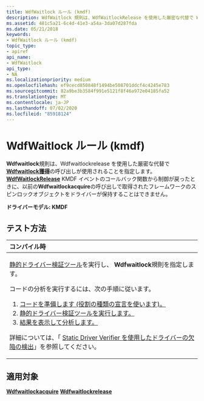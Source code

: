 ```yaml
---
title: WdfWaitlock ルール (kmdf)
description: WdfWaitlock 規則は、WdfWaitlockRelease を使用した厳密な代替で Wdfwaitlock獲得の呼び出しが使用されることを指定します。
ms.assetid: 481c5a21-6c4d-41e3-a54a-3da07d287fda
ms.date: 05/21/2018
keywords:
- WdfWaitlock ルール (kmdf)
topic_type:
- apiref
api_name:
- WdfWaitlock
api_type:
- NA
ms.localizationpriority: medium
ms.openlocfilehash: ef9cecd850848f1494be508701ddcf4c4245e783
ms.sourcegitcommit: 82a9be3b3584f991e5121f8f46a972e04185fa52
ms.translationtype: MT
ms.contentlocale: ja-JP
ms.lasthandoff: 07/02/2020
ms.locfileid: "85918124"
---
```

# <a name="wdfwaitlock-rule-kmdf"></a>WdfWaitlock ルール (kmdf)


**Wdfwaitlock**規則は、Wdfwaitlockrelease を使用した厳密な代替で[**Wdfwaitlock獲得**](https://msdn.microsoft.com/library/windows/hardware/ff551168)の呼び出しが使用されることを指定します。 [**WdfWaitlockRelease**](kmdf-wdfwaitlockrelease.md) KMDF イベントのコールバック関数から制御が戻ったときに、以前の**Wdfwaitlockacquire**の呼び出しで取得されたフレームワークのスピンロックオブジェクトをドライバーが保持することはできません。

**ドライバーモデル: KMDF**

<a name="how-to-test"></a>テスト方法
-----------

<table>
<colgroup>
<col width="100%" />
</colgroup>
<thead>
<tr class="header">
<th align="left">コンパイル時</th>
</tr>
</thead>
<tbody>
<tr class="odd">
<td align="left"><p><a href="https://docs.microsoft.com/windows-hardware/drivers/devtest/static-driver-verifier" data-raw-source="[Static Driver Verifier](https://docs.microsoft.com/windows-hardware/drivers/devtest/static-driver-verifier)">静的ドライバー検証ツール</a>を実行し、 <strong>Wdfwaitlock</strong>規則を指定します。</p>
コードの分析を実行するには、次の手順に従います。
<ol>
<li><a href="https://docs.microsoft.com/windows-hardware/drivers/devtest/using-static-driver-verifier-to-find-defects-in-drivers#preparing-your-source-code" data-raw-source="[Prepare your code (use role type declarations).](https://docs.microsoft.com/windows-hardware/drivers/devtest/using-static-driver-verifier-to-find-defects-in-drivers#preparing-your-source-code)">コードを準備します (役割の種類の宣言を使います)。</a></li>
<li><a href="https://docs.microsoft.com/windows-hardware/drivers/devtest/using-static-driver-verifier-to-find-defects-in-drivers#running-static-driver-verifier" data-raw-source="[Run Static Driver Verifier.](https://docs.microsoft.com/windows-hardware/drivers/devtest/using-static-driver-verifier-to-find-defects-in-drivers#running-static-driver-verifier)">静的ドライバー検証ツールを実行します。</a></li>
<li><a href="https://docs.microsoft.com/windows-hardware/drivers/devtest/using-static-driver-verifier-to-find-defects-in-drivers#viewing-and-analyzing-the-results" data-raw-source="[View and analyze the results.](https://docs.microsoft.com/windows-hardware/drivers/devtest/using-static-driver-verifier-to-find-defects-in-drivers#viewing-and-analyzing-the-results)">結果を表示して分析します。</a></li>
</ol>
<p>詳細については、「 <a href="https://docs.microsoft.com/windows-hardware/drivers/devtest/using-static-driver-verifier-to-find-defects-in-drivers" data-raw-source="[Using Static Driver Verifier to Find Defects in Drivers](https://docs.microsoft.com/windows-hardware/drivers/devtest/using-static-driver-verifier-to-find-defects-in-drivers)">Static Driver Verifier を使用したドライバーの欠陥の検出</a>」を参照してください。</p></td>
</tr>
</tbody>
</table>

<a name="applies-to"></a>適用対象
----------

[**Wdfwaitlockacquire**](https://msdn.microsoft.com/library/windows/hardware/ff551168) 
[ **Wdfwaitlockrelease**](https://docs.microsoft.com/windows-hardware/drivers/ddi/wdfsync/nf-wdfsync-wdfwaitlockrelease)
 

 





